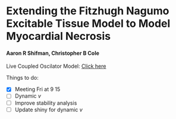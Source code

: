 # Extending the Fitzhugh Nagumo Excitable Tissue Model to Model Myocardial Necrosis

#### Aaron R Shifman, Christopher B Cole

Live Coupled Oscilator Model: [Click here](https://ccole.shinyapps.io/fn_ex)

Things to do:

- [x] Meeting Fri at 9 15
- [ ] Dynamic *v*
- [ ] Improve stability analysis
- [ ] Update shiny for dynamic *v*
